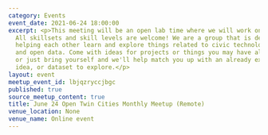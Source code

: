 ```yaml
---
category: Events
event_date: 2021-06-24 18:00:00
excerpt: <p>This meeting will be an open lab time where we will work on projects.
  All skillsets and skill levels are welcome! We are a group that is dedicated to
  helping each other learn and explore things related to civic technology, open government,
  and open data. Come with ideas for projects or things you may have already started,
  or just bring yourself and we'll help match you up with an already existing project,
  idea, or dataset to explore.</p>
layout: event
meetup_event_id: lbjqzryccjbgc
published: true
source_meetup_content: true
title: June 24 Open Twin Cities Monthly Meetup (Remote)
venue_location: None
venue_name: Online event
---
```

